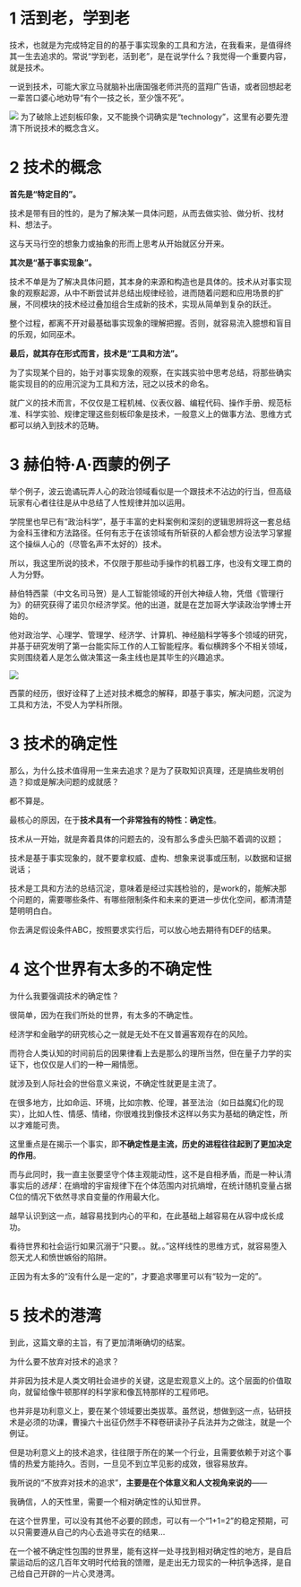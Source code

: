
# 1 活到老，学到老

技术，也就是为完成特定目的的基于事实现象的工具和方法，在我看来，是值得终其一生去追求的。常说“学到老，活到老”，是在说学什么？我觉得一个重要内容，就是技术。

一说到技术，可能大家立马就脑补出唐国强老师洪亮的蓝翔广告语，或者回想起老一辈苦口婆心地劝导“有个一技之长，至少饿不死”。

![](https://img.liwuqiong.com/202312/202312022218611.webp)
为了破除上述刻板印象，又不能换个词确实是“technology”，这里有必要先澄清下所说技术的概念含义。

# 2 技术的概念

**首先是“特定目的”。**

技术是带有目的性的，是为了解决某一具体问题，从而去做实验、做分析、找材料、想法子。

这与天马行空的想象力或抽象的形而上思考从开始就区分开来。

**其次是“基于事实现象”。**

技术不单是为了解决具体问题，其本身的来源和构造也是具体的。技术从对事实现象的观察起源，从中不断尝试并总结出规律经验，进而随着问题和应用场景的扩展，不同模块的技术经过叠加组合生成新的技术，实现从简单到复杂的跃迁。

整个过程，都离不开对最基础事实现象的理解把握。否则，就容易流入臆想和盲目的乐观，如同巫术。

**最后，就其存在形式而言，技术是“工具和方法”。**

为了实现某个目的，始于对事实现象的观察，在实践实验中思考总结，将那些确实能实现目的的应用沉淀为工具和方法，冠之以技术的命名。

就广义的技术而言，不仅仅是工程机械、仪表仪器、编程代码、操作手册、规范标准、科学实验、规律定理这些刻板印象是技术，一般意义上的做事方法、思维方式都可以纳入到技术的范畴。

# 3 赫伯特·A·西蒙的例子

举个例子，波云诡谲玩弄人心的政治领域看似是一个跟技术不沾边的行当，但高级玩家有心者往往是从中总结了人性规律并加以运用。

学院里也早已有“政治科学”，基于丰富的史料案例和深刻的逻辑思辨将这一套总结为金科玉律和方法路径。任何有志于在该领域有所斩获的人都会想方设法学习掌握这个操纵人心的（尽管名声不太好的）技术。

所以，我这里所说的技术，不仅限于那些动手操作的机器工序，也没有文理工商的人为分野。

赫伯特西蒙（中文名司马贺）是人工智能领域的开创大神级人物，凭借《管理行为》的研究获得了诺贝尔经济学奖。他的出道，就是在芝加哥大学读政治学博士开始的。

他对政治学、心理学、管理学、经济学、计算机、神经脑科学等多个领域的研究，并基于研究发明了第一台能实际工作的人工智能程序。看似横跨多个不相关领域，实则围绕着人是怎么做决策这一条主线也是其毕生的兴趣追求。

![](https://img.liwuqiong.com/202312/202312022224458.webp)

西蒙的经历，很好诠释了上述对技术概念的解释，即基于事实，解决问题，沉淀为工具和方法，不受人为学科所限。

# 3 技术的确定性

那么，为什么技术值得用一生来去追求？是为了获取知识真理，还是搞些发明创造？抑或是解决问题的成就感？

都不算是。

最核心的原因，在于**技术具有一个非常独有的特性：确定性**。

技术从一开始，就是奔着具体的问题去的，没有那么多虚头巴脑不着调的议题；

技术是基于事实现象的，就不要拿权威、虚构、想象来说事或压制，以数据和证据说话；

技术是工具和方法的总结沉淀，意味着是经过实践检验的，是work的，能解决那个问题的，需要哪些条件、有哪些限制条件和未来的更进一步优化空间，都清清楚楚明明白白。

你去满足假设条件ABC，按照要求实行后，可以放心地去期待有DEF的结果。

# 4 这个世界有太多的不确定性

为什么我要强调技术的确定性？

很简单，因为在我们所处的世界，有太多的不确定性。

经济学和金融学的研究核心之一就是无处不在又普遍客观存在的风险。

而符合人类认知的时间前后的因果律看上去是那么的理所当然，但在量子力学的实证下，也仅仅是人们的一种一厢情愿。

就涉及到人际社会的世俗意义来说，不确定性就更是主流了。

在很多地方，比如命运、环境，比如宗教、伦理，甚至法治（如日益魔幻化的现实），比如人性、情感、情绪，你很难找到像技术这样以务实为基础的确定性，所以才难能可贵。

这里重点是在揭示一个事实，即**不确定性是主流，历史的进程往往起到了更加决定的作用**。

而与此同时，我一直主张要坚守个体主观能动性，这不是自相矛盾，而是一种认清事实后的*选择*：在熵增的宇宙规律下在个体范围内对抗熵增，在统计随机变量占据C位的情况下依然寻求自变量的作用最大化。

越早认识到这一点，越容易找到内心的平和，在此基础上越容易在从容中成长成功。

看待世界和社会运行如果沉溺于“只要。。就。。”这样线性的思维方式，就容易堕入怨天尤人和愤世嫉俗的陷阱。

正因为有太多的“没有什么是一定的”，才要追求哪里可以有“较为一定的”。

# 5 技术的港湾

到此，这篇文章的主旨，有了更加清晰确切的结案。

为什么要不放弃对技术的追求？

并非因为技术是人类文明社会进步的关键，这是宏观意义上的。这个层面的价值取向，就留给像牛顿那样的科学家和像瓦特那样的工程师吧。

也并非是功利意义上，要在某个领域要出类拔萃。虽然说，想做到这一点，钻研技术是必须的功课，曹操六十出征仍然手不释卷研读孙子兵法并为之做注，就是一个例证。

但是功利意义上的技术追求，往往限于所在的某一个行业，且需要依赖于对这个事情的热爱方能持久。否则，一旦见不到立竿见影的成效，很容易放弃。

我所说的“不放弃对技术的追求”，**主要是在个体意义和人文视角来说的**——

我确信，人的天性里，需要一个相对确定性的认知世界。

在这个世界里，可以没有其他不必要的顾虑，可以有一个“1+1=2”的稳定预期，可以只需要遵从自己的内心去追寻实在的结果... 

在一个被不确定性包围的世界里，能有这样一处寻找到相对确定性的地方，是自启蒙运动后的这几百年文明时代给我的馈赠，是走出无力现实的一种抗争选择，是自己给自己开辟的一片心灵港湾。